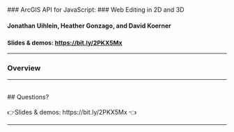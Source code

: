 <!-- .slide: data-background="../reveal.js/img/bg-1.png" -->
<!-- .slide: class="title" -->
</br>
</br>
### ArcGIS API for JavaScript: 
### Web Editing in 2D and 3D

#### Jonathan Uihlein, Heather Gonzago, and David Koerner
### <small>Slides & demos: https://bit.ly/2PKX5Mx </small>

----

### **Overview**

----

<!-- .slide: data-background="../reveal.js/img/bg-4.png" -->
</br>
## Questions?
</br>
</br>
👉Slides & demos: https://bit.ly/2PKX5Mx 👈

----

<!-- .slide: data-background="../reveal.js/img/bg-rating.png" -->
